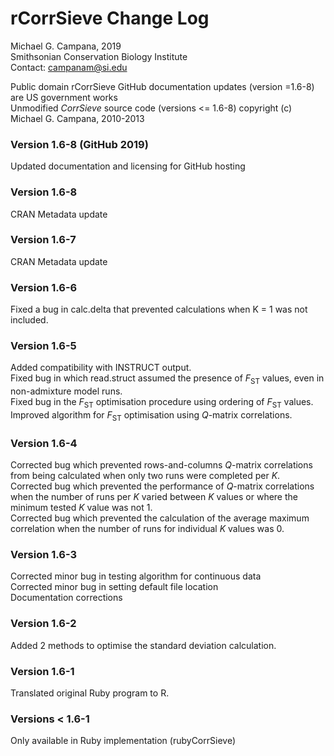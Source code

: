 # rCorrSieve Change Log

Michael G. Campana, 2019  
Smithsonian Conservation Biology Institute  
Contact: campanam@si.edu  

Public domain rCorrSieve GitHub documentation updates (version =1.6-8) are US government works  
Unmodified *CorrSieve* source code (versions <= 1.6-8) copyright (c) Michael G. Campana, 2010-2013

### Version 1.6-8 (GitHub 2019)  
Updated documentation and licensing for GitHub hosting  

### Version 1.6-8
CRAN Metadata update  

### Version 1.6-7
CRAN Metadata update  

### Version 1.6-6  
Fixed a bug in calc.delta that prevented calculations when K = 1 was not included.  

### Version 1.6-5  
Added compatibility with INSTRUCT output.  
Fixed bug in which read.struct assumed the presence of *F*<sub>ST</sub> values, even in non-admixture model runs.  
Fixed bug in the *F*<sub>ST</sub> optimisation procedure using ordering of *F*<sub>ST</sub> values.  
Improved algorithm for *F*<sub>ST</sub> optimisation using *Q*-matrix correlations.  

### Version 1.6-4  
Corrected bug which prevented rows-and-columns *Q*-matrix correlations from being calculated when only two runs were completed per *K*.  
Corrected bug which prevented the performance of *Q*-matrix correlations when the number of runs per *K* varied between *K* values or where the minimum tested *K* value was not 1.  
Corrected bug which prevented the calculation of the average maximum correlation when the number of runs for individual *K* values was 0.  

### Version 1.6-3  
Corrected minor bug in testing algorithm for continuous data  
Corrected minor bug in setting default file location  
Documentation corrections  

### Version 1.6-2  
Added 2 methods to optimise the standard deviation calculation.  

### Version 1.6-1  
Translated original Ruby program to R.  

### Versions < 1.6-1  
Only available in Ruby implementation (rubyCorrSieve)  
